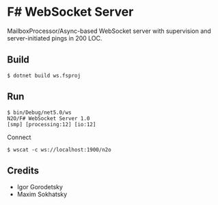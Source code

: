 F# WebSocket Server
===================

MailboxProcessor/Async-based WebSocket server with supervision and server-initiated pings in 200 LOC.

Build
-----

```
$ dotnet build ws.fsproj
```

Run
---

```
$ bin/Debug/net5.0/ws
N2O/F# WebSocket Server 1.0
[smp] [processing:12] [io:12]
```

Connect

```
$ wscat -c ws://localhost:1900/n2o
```

Credits
-------

* Igor Gorodetsky
* Maxim Sokhatsky
